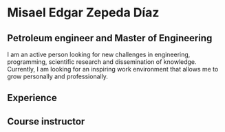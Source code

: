 # Misael Edgar Zepeda Díaz
## Petroleum engineer and Master of Engineering
I am an active person looking for new challenges in engineering, programming, scientific research and dissemination of knowledge. Currently, I am looking for an inspiring work environment that allows me to grow personally and professionally.

## Experience
## Course instructor

<!--
**misael-tup/misael-tup** is a ✨ _special_ ✨ repository because its `README.md` (this file) appears on your GitHub profile.

Here are some ideas to get you started:

- 🔭 I’m currently working on ...
- 🌱 I’m currently learning ...
- 👯 I’m looking to collaborate on ...
- 🤔 I’m looking for help with ...
- 💬 Ask me about ...
- 📫 How to reach me: ...
- 😄 Pronouns: ...
- ⚡ Fun fact: ...
-->
